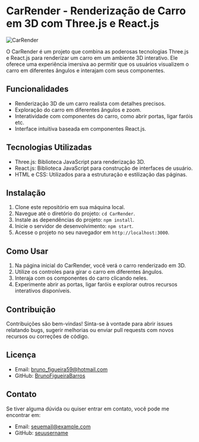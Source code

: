 # CarRender - Renderização de Carro em 3D com Three.js e React.js

![CarRender](https://figueirabarros.com.br/Screenshot_6.png)

O CarRender é um projeto que combina as poderosas tecnologias Three.js e React.js para renderizar um carro em um ambiente 3D interativo. Ele oferece uma experiência imersiva ao permitir que os usuários visualizem o carro em diferentes ângulos e interajam com seus componentes.

## Funcionalidades

- Renderização 3D de um carro realista com detalhes precisos.
- Exploração do carro em diferentes ângulos e zoom.
- Interatividade com componentes do carro, como abrir portas, ligar faróis etc.
- Interface intuitiva baseada em componentes React.js.

## Tecnologias Utilizadas

- Three.js: Biblioteca JavaScript para renderização 3D.
- React.js: Biblioteca JavaScript para construção de interfaces de usuário.
- HTML e CSS: Utilizados para a estruturação e estilização das páginas.

## Instalação

1. Clone este repositório em sua máquina local.
2. Navegue até o diretório do projeto: `cd CarRender`.
3. Instale as dependências do projeto: `npm install`.
4. Inicie o servidor de desenvolvimento: `npm start`.
5. Acesse o projeto no seu navegador em `http://localhost:3000`.

## Como Usar

1. Na página inicial do CarRender, você verá o carro renderizado em 3D.
2. Utilize os controles para girar o carro em diferentes ângulos.
3. Interaja com os componentes do carro clicando neles.
4. Experimente abrir as portas, ligar faróis e explorar outros recursos interativos disponíveis.

## Contribuição

Contribuições são bem-vindas! Sinta-se à vontade para abrir issues relatando bugs, sugerir melhorias ou enviar pull requests com novos recursos ou correções de código.

## Licença

- Email: bruno_figueira59@hotmail.com   
- GitHub: [BrunoFigueiraBarros](https://github.com/BrunoFigueiraBarros)

## Contato

Se tiver alguma dúvida ou quiser entrar em contato, você pode me encontrar em:

- Email: seuemail@example.com
- GitHub: [seuusername](https://github.com/seuusername)
